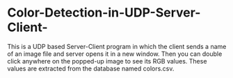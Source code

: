 # Color-Detection-in-UDP-Server-Client-
This is a UDP based Server-Client program in which the client sends a name of an image file and server opens it in a new window. Then you can double click anywhere on the popped-up image to see its RGB values. These values are extracted from the database named colors.csv.
